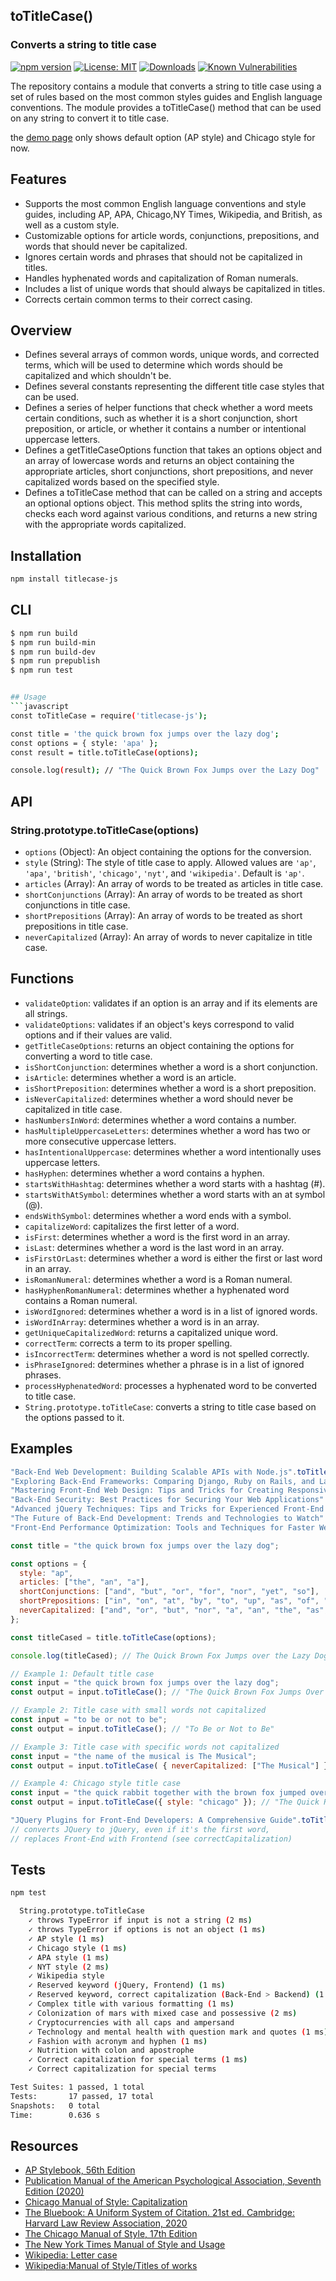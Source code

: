 ## toTitleCase()
### Converts a string to title case

[![npm version](https://badge.fury.io/js/titlecase-js.svg)](https://badge.fury.io/js/titlecase-js)
[![License: MIT](https://img.shields.io/badge/License-MIT-yellow.svg)](https://opensource.org/licenses/MIT)
[![Downloads](https://img.shields.io/npm/dt/titlecase-js.svg)](https://www.npmjs.com/package/titlecase-js)
[![Known Vulnerabilities](https://snyk.io/test/github/gouch/to-title-case/badge.svg)](https://snyk.io/test/github/gouch/to-title-case)

The repository contains a module that converts a string to title case using a set of rules based on the most common styles guides and English language conventions. The module provides a toTitleCase() method that can be used on any string to convert it to title case.

the [demo page](https://codepen.io/danielhaim/pen/oNPGzKw) only shows default option (AP style) and Chicago style for now.

## Features
- Supports the most common English language conventions and style guides, including AP, APA, Chicago,NY Times, Wikipedia, and British, as well as a custom style.
- Customizable options for article words, conjunctions, prepositions, and words that should never be capitalized.
- Ignores certain words and phrases that should not be capitalized in titles.
- Handles hyphenated words and capitalization of Roman numerals.
- Includes a list of unique words that should always be capitalized in titles.
- Corrects certain common terms to their correct casing.

## Overview
- Defines several arrays of common words, unique words, and corrected terms, which will be used to determine which words should be capitalized and which shouldn't be.
- Defines several constants representing the different title case styles that can be used.
- Defines a series of helper functions that check whether a word meets certain conditions, such as whether it is a short conjunction, short preposition, or article, or whether it contains a number or intentional uppercase letters.
- Defines a getTitleCaseOptions function that takes an options object and an array of lowercase words and returns an object containing the appropriate articles, short conjunctions, short prepositions, and never capitalized words based on the specified style.
- Defines a toTitleCase method that can be called on a string and accepts an optional options object. This method splits the string into words, checks each word against various conditions, and returns a new string with the appropriate words capitalized.

## Installation
```bash
npm install titlecase-js
```

## CLI
```bash
$ npm run build
$ npm run build-min
$ npm run build-dev
$ npm run prepublish
$ npm run test


## Usage
```javascript
const toTitleCase = require('titlecase-js');

const title = 'the quick brown fox jumps over the lazy dog';
const options = { style: 'apa' };
const result = title.toTitleCase(options);

console.log(result); // "The Quick Brown Fox Jumps over the Lazy Dog"
```


## API
### String.prototype.toTitleCase(options)

- `options` (Object): An object containing the options for the conversion.
- `style` (String): The style of title case to apply. Allowed values are `'ap'`, `'apa'`, `'british'`, `'chicago'`, `'nyt'`, and `'wikipedia'`. Default is `'ap'`.
- `articles` (Array<String>): An array of words to be treated as articles in title case.
- `shortConjunctions` (Array<String>): An array of words to be treated as short conjunctions in title case.
- `shortPrepositions` (Array<String>): An array of words to be treated as short prepositions in title case.
- `neverCapitalized` (Array<String>): An array of words to never capitalize in title case.

## Functions
- `validateOption`: validates if an option is an array and if its elements are all strings.
- `validateOptions`: validates if an object's keys correspond to valid options and if their values are valid.
- `getTitleCaseOptions`: returns an object containing the options for converting a word to title case.
- `isShortConjunction`: determines whether a word is a short conjunction.
- `isArticle`: determines whether a word is an article.
- `isShortPreposition`: determines whether a word is a short preposition.
- `isNeverCapitalized`: determines whether a word should never be capitalized in title case.
- `hasNumbersInWord`: determines whether a word contains a number.
- `hasMultipleUppercaseLetters`: determines whether a word has two or more consecutive uppercase letters.
- `hasIntentionalUppercase`: determines whether a word intentionally uses uppercase letters.
- `hasHyphen`: determines whether a word contains a hyphen.
- `startsWithHashtag`: determines whether a word starts with a hashtag (#).
- `startsWithAtSymbol`: determines whether a word starts with an at symbol (@).
- `endsWithSymbol`: determines whether a word ends with a symbol.
- `capitalizeWord`: capitalizes the first letter of a word.
- `isFirst`: determines whether a word is the first word in an array.
- `isLast`: determines whether a word is the last word in an array.
- `isFirstOrLast`: determines whether a word is either the first or last word in an array.
- `isRomanNumeral`: determines whether a word is a Roman numeral.
- `hasHyphenRomanNumeral`: determines whether a hyphenated word contains a Roman numeral.
- `isWordIgnored`: determines whether a word is in a list of ignored words.
- `isWordInArray`: determines whether a word is in an array.
- `getUniqueCapitalizedWord`: returns a capitalized unique word.
- `correctTerm`: corrects a term to its proper spelling.
- `isIncorrectTerm`: determines whether a word is not spelled correctly.
- `isPhraseIgnored`: determines whether a phrase is in a list of ignored phrases.
- `processHyphenatedWord`: processes a hyphenated word to be converted to title case.
- `String.prototype.toTitleCase`: converts a string to title case based on the options passed to it.

## Examples
```javascript
"Back-End Web Development: Building Scalable APIs with Node.js".toTitleCase();
"Exploring Back-End Frameworks: Comparing Django, Ruby on Rails, and Laravel".toTitleCase({ style: 'chicago' });
"Mastering Front-End Web Design: Tips and Tricks for Creating Responsive Layouts".toTitleCase({ style: 'nyt' });
"Back-End Security: Best Practices for Securing Your Web Applications".toTitleCase({ style: 'wikipedia' });
"Advanced jQuery Techniques: Tips and Tricks for Experienced Front-End Developers".toTitleCase({ style: 'british' });
"The Future of Back-End Development: Trends and Technologies to Watch".toTitleCase({ style: 'ap' });
"Front-End Performance Optimization: Tools and Techniques for Faster Websites".toTitleCase({ style: 'apa' });
```

```javascript
const title = "the quick brown fox jumps over the lazy dog";

const options = {
  style: "ap",
  articles: ["the", "an", "a"],
  shortConjunctions: ["and", "but", "or", "for", "nor", "yet", "so"],
  shortPrepositions: ["in", "on", "at", "by", "to", "up", "as", "of", "off"],
  neverCapitalized: ["and", "or", "but", "nor", "a", "an", "the", "as", "at", "by", "for", "in", "of", "on", "to", "up", "yet", "so"],
};

const titleCased = title.toTitleCase(options);

console.log(titleCased); // The Quick Brown Fox Jumps over the Lazy Dog
```

```javascript
// Example 1: Default title case
const input = "the quick brown fox jumps over the lazy dog";
const output = input.toTitleCase(); // "The Quick Brown Fox Jumps Over the Lazy Dog"
```

```javascript
// Example 2: Title case with small words not capitalized
const input = "to be or not to be";
const output = input.toTitleCase(); // "To Be or Not to Be"
```

```javascript
// Example 3: Title case with specific words not capitalized
const input = "the name of the musical is The Musical";
const output = input.toTitleCase( { neverCapitalized: ["The Musical"] }); // "The Name of the Musical Is The Musical"
```

```javascript
// Example 4: Chicago style title case
const input = "the quick rabbit together with the brown fox jumped over the dog";
const output = input.toTitleCase({ style: "chicago" }); // "The Quick Rabbit Together with the Brown Fox Jumped Over the Dog"
```

```javascript
"JQuery Plugins for Front-End Developers: A Comprehensive Guide".toTitleCase({ style: 'apa' });
// converts JQuery to jQuery, even if it's the first word, 
// replaces Front-End with Frontend (see correctCapitalization)
```

## Tests
```bash
npm test
```

```bash
  String.prototype.toTitleCase
    ✓ throws TypeError if input is not a string (2 ms)
    ✓ throws TypeError if options is not an object (1 ms)
    ✓ AP style (1 ms)
    ✓ Chicago style (1 ms)
    ✓ APA style (1 ms)
    ✓ NYT style (2 ms)
    ✓ Wikipedia style
    ✓ Reserved keyword (jQuery, Frontend) (1 ms)
    ✓ Reserved keyword, correct capitalization (Back-End > Backend) (1 ms)
    ✓ Complex title with various formatting (1 ms)
    ✓ Colonization of mars with mixed case and possessive (2 ms)
    ✓ Cryptocurrencies with all caps and ampersand
    ✓ Technology and mental health with question mark and quotes (1 ms)
    ✓ Fashion with acronym and hyphen (1 ms)
    ✓ Nutrition with colon and apostrophe
    ✓ Correct capitalization for special terms (1 ms)
    ✓ Correct capitalization for special terms

Test Suites: 1 passed, 1 total
Tests:       17 passed, 17 total
Snapshots:   0 total
Time:        0.636 s
```

## Resources
- [AP Stylebook, 56th Edition](https://store.stylebooks.com/ap-stylebook-56th-edition-print.html)
- [Publication Manual of the American Psychological Association, Seventh Edition (2020)](https://apastyle.apa.org/products/publication-manual-7th-edition)
- [Chicago Manual of Style: Capitalization](https://chat.openai.com/chat/643828ec-d4b5-4f21-b035-62946dd2cec3#:~:text=Chicago%20Manual%20of%20Style%3A%20Capitalization)
- [The Bluebook: A Uniform System of Citation. 21st ed. Cambridge: Harvard Law Review Association, 2020](https://open.mitchellhamline.edu/cgi/viewcontent.cgi?article=2782&context=wmlr)
- [The Chicago Manual of Style, 17th Edition](https://press.uchicago.edu/ucp/books/book/chicago/C/bo25956703.html)
- [The New York Times Manual of Style and Usage](https://www.worldcat.org/title/946964415)
- [Wikipedia: Letter case](https://chat.openai.com/chat/643828ec-d4b5-4f21-b035-62946dd2cec3#:~:text=Wikipedia%3A%20Letter%20case)
- [Wikipedia:Manual of Style/Titles of works](https://en.wikipedia.org/wiki/Wikipedia:Manual_of_Style/Titles_of_works#Capital_letters)